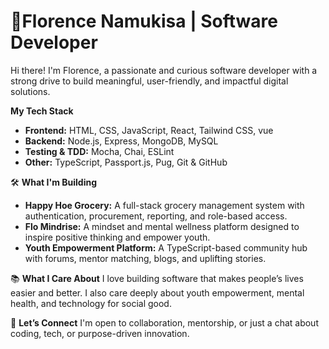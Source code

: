 # 👩Florence Namukisa | Software Developer

Hi there! I'm Florence, a passionate and curious software developer with a strong drive to build meaningful, user-friendly, and impactful digital solutions. 

 **My Tech Stack**
- **Frontend:** HTML, CSS, JavaScript, React, Tailwind CSS, vue
- **Backend:** Node.js, Express, MongoDB, MySQL
- **Testing & TDD:** Mocha, Chai, ESLint
- **Other:** TypeScript, Passport.js, Pug, Git & GitHub

🛠 **What I'm Building**
- **Happy Hoe Grocery:** A full-stack grocery management system with authentication, procurement, reporting, and role-based access.
- **Flo Mindrise:** A mindset and mental wellness platform designed to inspire positive thinking and empower youth.
- **Youth Empowerment Platform:** A TypeScript-based community hub with forums, mentor matching, blogs, and uplifting stories.

📚 **What I Care About**
I love building software that makes people’s lives easier and better. I also care deeply about youth empowerment, mental health, and technology for social good. 

💬 **Let’s Connect**
I'm open to collaboration, mentorship, or just a chat about coding, tech, or purpose-driven innovation.
